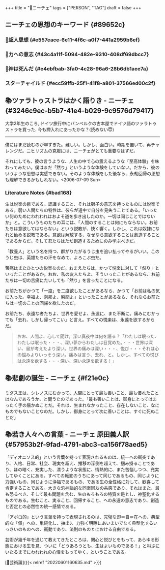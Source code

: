 +++
title = "👨ニーチェ"
tags = ["PERSON", "TAG"]
draft = false
+++

## ニーチェの思想のキーワード {#89652c}


### 🔖超人思想 {#e557eace-6e11-4f6c-a0f7-441a2959b6ef}


### 🔖力への意志 {#43c4a11f-5094-482e-9310-408df69dbcc7}


### 🔖神は死んだ {#e4ebfbab-3fa0-4c28-96a6-28b6db1aee7a}


### スターチャイルド {#ecc59ffb-25f1-41f8-a801-37566ed00c2f}


## 📚ツァラトゥストラはかく語りき - ニーチェ {#3246c9ec-b5b7-41e4-b029-9c9576d79417}

大学2年生のころ, ドイツ旅行中にバンベルクの古本屋でドイツ語のツァラトゥストラを買った. 今も押入れにあったかな？(読めない😇)

---

僕にはまだ読むのが早すぎた。難しい。しかし、面白い。時期を置いて、再チャレンジだ。ニヒリズムの克服には、ニーチェがとても重要なはずだ。

それにしても、彼の言うような、人生の中で心の震えるような「至高体験」を味わってみたい。僕はまだ「然り」というような体験をしていない。だから、彼のいうような思想は実感できない。そのような体験をした後なら、永劫回帰の思想も理解できるかもしれない。<span class="timestamp-wrapper"><span class="timestamp">&lt;2006-07-09 Sun&gt;</span></span>


### Literature Notes {#bad168}

生は悦楽の泉である。認識すること、それは獅子の意志を持ったものには悦楽である。弱い人間たちの特性は、彼らが道中で自分を見失うことである。「いったい何のためにわれわれはおよそ道を歩き出したのか。一切は同じことではないか」と。こういうものたちの耳には、「人間のすることは何にもならない。お前たちは意欲してはならない」という説教が、快く響く。しかし、これは奴隷になれと勧める説教である。意欲は解放する、なぜなら意欲することは創造することであるからだ。そして君たちはただ創造するためにのみ学ぶべきだ。

「教養人」という名を持つ、群がりたがるうじ虫を追い払ってやるがいい。このうじ虫は、英雄たちの汗をなめて、よろこぶ虫だ。

苦痛はまたひとつの悦楽なのだ。おまえたちは、かつて悦楽に対して「然り」といったことがあるか。おお、私の友人たちよ、そういったことがあるなら、お前たちは一切の苦痛にたいしても「然り」を言ったことになる。

お前たちがかつて「一度」を二度欲したことがあるなら、かつて「お前は私の気に入った。幸福よ、刹那よ、瞬間よ」といったことがあるなら、それならお前たちは一切のことの回帰を欲したのだ。

お前たち、永遠な者たちよ、世界を愛せよ、永遠に、また不断に。痛みにむかっても「去れ、しかし帰ってこい」と言え。すべての悦楽は、永遠を欲するからだ。

> おお、人間よ、心して聞け。深い真夜中は何を語る？「わたしは眠った、わたしは眠った・・・、深い夢からわたしは目覚めた。・・・世界は深い、昼が考えたより深い。世界の痛みは深い・・・、悦び・・・それは心の悩みよりいっそう深い。痛みは言う、去れ、と。しかし、すべての悦びは永遠を欲する・・・深い、深い永遠を欲する！」


## 📚悲劇の誕生 - ニーチェ {#f21e0c}

ミダス王は、シレノスにむかって、人間にとって最も善いこと、最も優れたことはなんであろうか、と問うたのであった。「最も善いことは、御身にとってはまったく手の届かぬことだ。それは、生まれなかったこと、存在しないこと、なにものでもないことなのだ。しかし、御身にとって次に善いことは、すぐに死ぬことだ」


## 📚若き人々への言葉 - ニーチェ 原田義人訳 {#57953b2f-9fad-4791-abc3-ca156f78aed5}

「ディオニソス的」という言葉を持って表現されるものは、統一への衝突であり、人格、日常、社会、現実を超え、推移の深側を超えて、掴み掛ることであり、ほの暗く、充実した、漂うような状態に、情熱的に、また苦悩しつつ、充実してゆくことにある。すべての転変のうちにあって同じであるもの、同じように力強いもの、同じように浄福であるもの、である生の全性格に対して、歓喜して肯定することである。大きな汎神論的な同楽同友の共感であり、それはまた、最も恐るべき、そして最も問題を含む、生のもろもろの特質を是とし、神聖化するものである。生むこと、実ること、回帰すること、への永遠の意志であり、創造と否定との必然性の統一感情である。

「アポロ的」という言葉を持って表現されるのは、完璧な即＝自＝在への、典型的な「個」への、単純化し、抽出ｼ、力強く明瞭にあいまいでなく典型化するいっさいのものへの、衝動であり、法則のものｔにおける自由である。

芸術が幾千年を通じて教えてきたところは、関心と悦びとをもって、あらゆる形態における生を見、ついに「どうあろうとも、生はよいものである！」と叫ぶにいたるまでにわれわれの心情をもってゆく、ということである。

[🔖芸術論]({{< relref "20220601160635.md" >}})
